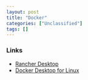 ```yaml
---
layout: post
title: "Docker"
categories: ["Unclassified"]
tags: []
---
```


### Links

- [Rancher Desktop](https://github.com/rancher-sandbox/rancher-desktop/)
- [Docker Desktop for Linux](https://github.com/docker/desktop-linux)
